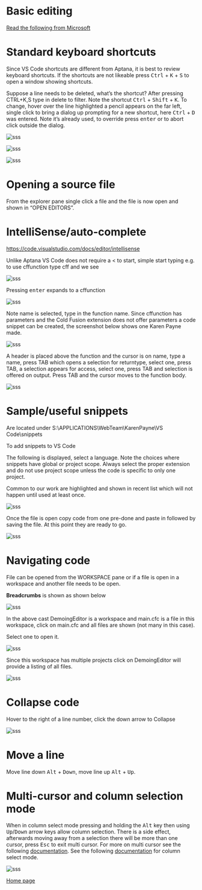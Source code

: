 # Basic editing

[Read the following from Microsoft](https://code.visualstudio.com/docs/editor/codebasics)

# Standard keyboard shortcuts

Since VS Code shortcuts are different from Aptana, it is best to review keyboard shortcuts. If the shortcuts are not likeable press <kbd>Ctrl</kbd> + <kbd>K</kbd> + <kbd>S</kbd> to open a window showing shortcuts. 

Suppose a line needs to be deleted, what’s the shortcut? After pressing CTRL+K,S type in delete to filter. Note the shortcut <kbd>Ctrl</kbd> + <kbd>Shift</kbd> + <kbd>K</kbd>. To change, hover over the line highlighted a pencil appears on the far left, single click to bring a dialog up prompting for a new shortcut, here <kbd>Ctrl</kbd> + <kbd>D</kbd> was entered. Note it’s already used, to override press <kbd>enter</kbd> or to abort click outside the dialog.

![sss](images/k1.png)

![sss](images/k2.png)

![sss](images/k3.png)

# Opening a source file

From the explorer pane single click a file and the file is now open and shown in “OPEN EDITORS”.

# IntelliSense/auto-complete

https://code.visualstudio.com/docs/editor/intellisense

Unlike Aptana VS Code does not require a < to start, simple start typing e.g. to use cffunction type cff and we see

![sss](images/k4.png)

Pressing <kbd>enter</kbd> expands to a cffunction

![sss](images/k5.png)

Note name is selected, type in the function name. Since cffunction has parameters and the Cold Fusion extension does not offer parameters a code snippet can be created, the screenshot below shows one Karen Payne made.

![sss](images/k6.png)

A header is placed above the function and the cursor is on name, type a name, press TAB which opens a selection for returntype, select one, press TAB, a selection appears for access, select one, press TAB and selection is offered on output. Press TAB and the cursor moves to the function body.

![sss](images/k7.png)

# Sample/useful snippets

Are located under S:\APPLICATIONS\WebTeam\KarenPayne\VS Code\snippets 

To add snippets to VS Code 

The following is displayed, select a language. Note the choices where snippets have global or project scope. Always select the proper extension and do not use project scope unless the code is specific to only one project.

Common to our work are highlighted and shown in recent list which will not happen until used at least once.

![sss](images/k8.png)

Once the file is open copy code from one pre-done and paste in followed by saving the file. At this point they are ready to go.

![sss](images/k9.png)

# Navigating code

File can be opened from the WORKSPACE pane or if a file is open in a workspace and another file needs to be open.

**Breadcrumbs** is shown as shown below

![sss](images/k10.png)

In the above cast DemoingEditor is a workspace and main.cfc is a file in this workspace, click on main.cfc and all files are shown (not many in this case).

Select one to open it.


![sss](images/k11.png)

Since this workspace has multiple projects click on DemoingEditor will provide a listing of all files.

![sss](images/k12.png)

# Collapse code

 Hover to the right of a line number, click the down arrow to Collapse


![sss](images/k13.png)

# Move a line

Move line down <kbd>Alt</kbd> + <kbd>Down</kbd>, move line up <kbd>Alt</kbd> + <kbd>Up</kbd>.

# Multi-cursor and column selection mode

When in column select mode pressing and holding the <kbd>Alt</kbd> key then using <kbd>Up</kbd>/<kbd>Down</kbd> arrow keys allow column selection. There is a side effect, afterwards moving away from a selection there will be more than one cursor, press <kbd>Esc</kbd> to exit multi cursor. For more on multi cursor see the following [documentation](https://code.visualstudio.com/docs/editor/codebasics#_multiple-selections-multicursor). See the following [documentation](https://code.visualstudio.com/docs/editor/codebasics#_column-selection-mode) for column select mode.

![sss](images/k14.png)

[Home page](https://tinyurl.com/y68k2g97)